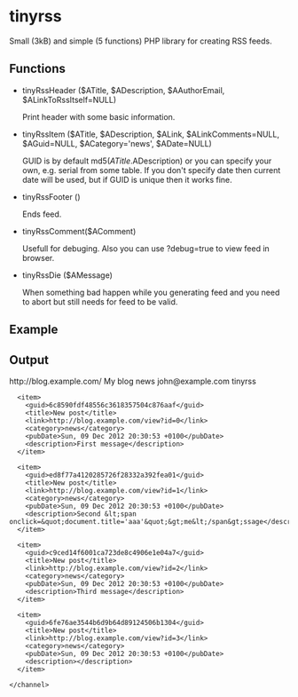 tinyrss
=======

Small (3kB) and simple (5 functions) PHP library for creating RSS feeds.

Functions
---------

- tinyRssHeader ($ATitle, $ADescription, $AAuthorEmail, $ALinkToRssItself=NULL)

  Print header with some basic information.

- tinyRssItem ($ATitle, $ADescription, $ALink, $ALinkComments=NULL, $AGuid=NULL, $ACategory='news', $ADate=NULL)

  GUID is by default md5($ATitle.$ADescription) or you can specify your 
  own, e.g. serial from some table. If you don't specify date then 
  current date will be used, but if GUID is unique then it works fine.

- tinyRssFooter ()

  Ends feed.

- tinyRssComment($AComment)

  Usefull for debuging. Also you can use ?debug=true to view feed in browser.

- tinyRssDie ($AMessage)
  
  When something bad happen while you generating feed and you need to abort
  but still needs for feed to be valid.

Example
-------

  <?php
    require_once "tinyrss.php";
  
    tinyRssHeader("My blog", "My blog news", "john@example.com", "http://blog.example.com/");
  
    $news = explode("\n",file_get_contents("demo.txt"));
    for ($i=0; $i<count($news); $i++)
      tinyRssItem("New post", $news[$i], "http://blog.example.com/view?id=$i");

    tinyRssFooter();
  ?>  

Output
------

  <?xml version="1.0" encoding="utf-8"?>
  <rss version="2.0" xmlns:atom="http://www.w3.org/2005/Atom">
    <channel>
      <title>My blog</title>
      <link>http://blog.example.com/</link>
      <atom:link href="http://blog.example.com/" rel="self" type="application/rss+xml" />
      <description>My blog news</description>
      <webMaster>john@example.com</webMaster>
      <generator>tinyrss</generator>

      <item>
        <guid>6c8590fdf48556c3618357504c876aaf</guid>
        <title>New post</title>
        <link>http://blog.example.com/view?id=0</link>
        <category>news</category>
        <pubDate>Sun, 09 Dec 2012 20:30:53 +0100</pubDate> 
        <description>First message</description>
      </item>

      <item>
        <guid>ed8f77a4120285726f28332a392fea01</guid>
        <title>New post</title>
        <link>http://blog.example.com/view?id=1</link>
        <category>news</category>
        <pubDate>Sun, 09 Dec 2012 20:30:53 +0100</pubDate> 
        <description>Second &lt;span onclick=&quot;document.title='aaa'&quot;&gt;me&lt;/span&gt;ssage</description>
      </item>

      <item>
        <guid>c9ced14f6001ca723de8c4906e1e04a7</guid>
        <title>New post</title>
        <link>http://blog.example.com/view?id=2</link>
        <category>news</category>
        <pubDate>Sun, 09 Dec 2012 20:30:53 +0100</pubDate> 
        <description>Third message</description>
      </item>

      <item>
        <guid>6fe76ae3544b6d9b64d89124506b1304</guid>
        <title>New post</title>
        <link>http://blog.example.com/view?id=3</link>
        <category>news</category>
        <pubDate>Sun, 09 Dec 2012 20:30:53 +0100</pubDate> 
        <description></description>
      </item>

    </channel>
  </rss>

